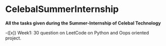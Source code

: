 # CelebalSummerInternship
**All the tasks given during the Summer-Internship of Celebal Technology**

-([x]) Week1: 30 question on LeetCode on Python and Oops oriented project. 

